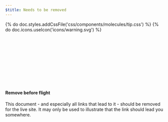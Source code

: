 ```yaml
---
$title: Needs to be removed
---
```

{% do doc.styles.addCssFile('css/components/molecules/tip.css') %}
{% do doc.icons.useIcon('icons/warning.svg') %}

<div class="ad-m-tip ad-m-tip-important">
  <div class="ad-m-tip-content">
    <div class="ad-a-ico ad-m-tip-icon">
      <svg><use xmlns:xlink="http://www.w3.org/1999/xlink" xlink:href="#warning"></use></svg>
    </div>
    <h4>Remove before flight</h4>
    <p>This document - and especially all links that lead to it - should be removed for the live site. It may only be used to illustrate that the link should lead you somewhere.</p>
  </div>
</div>

